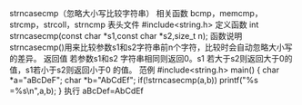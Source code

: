 strncasecmp（忽略大小写比较字符串）
相关函数
bcmp，memcmp，strcmp，strcoll，strncmp
表头文件
#include<string.h>
定义函数
int strncasecmp(const char *s1,const char *s2,size_t n);
函数说明
strncasecmp()用来比较参数s1和s2字符串前n个字符，比较时会自动忽略大小写的差异。
返回值
若参数s1和s2 字符串相同则返回0。s1 若大于s2则返回大于0的值，s1若小于s2则返回小于0 的值。
范例
#include<string.h>
main()
{
char *a="aBcDeF";
char *b="AbCdEf";
if(!strncasecmp(a,b))
printf("%s =%s\n",a,b);
}
执行
aBcDef=AbCdEf